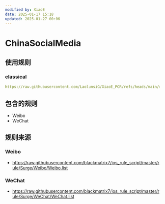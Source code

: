 ```yaml
---
modified by: XiaoE
date: 2025-01-17 15:18
updated: 2025-01-27 00:06
---
```

# ChinaSocialMedia

## 使用规则
### classical
```yaml
https://raw.githubusercontent.com/LaolunsiG/XiaoE_PCR/refs/heads/main/rules/Shadowrocket/ChinaSocialMedia/ChinaSocialMedia-Classical.list
```

## 包含的规则 
- Weibo
- WeChat

## 规则来源

### Weibo
- https://raw.githubusercontent.com/blackmatrix7/ios_rule_script/master/rule/Surge/Weibo/Weibo.list

### WeChat
- https://raw.githubusercontent.com/blackmatrix7/ios_rule_script/master/rule/Surge/WeChat/WeChat.list
